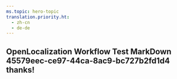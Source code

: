 ```yaml
---
ms.topic: hero-topic
translation.priority.ht: 
  - zh-cn
  - de-de
---
```

## OpenLocalization Workflow Test MarkDown 45579eec-ce97-44ca-8ac9-bc727b2fd1d4 thanks!
